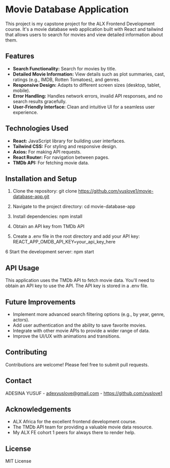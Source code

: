 # Movie Database Application

This project is my capstone project for the ALX Frontend Development course. It's a movie database web application built with React and tailwind that allows users to search for movies and view detailed information about them.


## Features

* **Search Functionality:** Search for movies by title.
* **Detailed Movie Information:** View details such as plot summaries, cast, ratings (e.g., IMDB, Rotten Tomatoes), and genres.
* **Responsive Design:**  Adapts to different screen sizes (desktop, tablet, mobile).
* **Error Handling:** Handles network errors, invalid API responses, and no search results gracefully.
* **User-Friendly Interface:** Clean and intuitive UI for a seamless user experience.

## Technologies Used

* **React:** JavaScript library for building user interfaces.
* **Tailwind CSS:**  For styling and responsive design.
* **Axios:** For making API requests.
* **React Router:** For navigation between pages.
* **TMDb API:**  For fetching movie data.

## Installation and Setup

1. Clone the repository:
   git clone https://github.com/yuslove1/movie-database-app.git

2. Navigate to the project directory:
    cd movie-database-app

3. Install dependencies:
    npm install
4. Obtain an API key from TMDb API

5. Create a .env file in the root directory and add your API key:
    REACT_APP_OMDB_API_KEY=your_api_key_here

6 Start the development server:
    npm start

## API Usage
This application uses the TMDb API to fetch movie data. You'll need to obtain an API key to use the API. The API key is stored in a .env file.

## Future Improvements
* Implement more advanced search filtering options (e.g., by year, genre, actors).
* Add user authentication and the ability to save favorite movies.
* Integrate with other movie APIs to provide a wider range of data.
* Improve the UI/UX with animations and transitions.

## Contributing
Contributions are welcome! Please feel free to submit pull requests.

## Contact
ADESINA YUSUF - adexyuslove@gmail.com - https://github.com/yuslove1

## Acknowledgements
* ALX Africa for the excellent frontend development course.
* The TMDb API team for providing a valuable movie data resource.
* My ALX FE cohort 1 peers for always there to render help.

## License
MIT License
